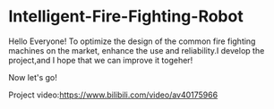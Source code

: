 # Intelligent-Fire-Fighting-Robot

Hello Everyone!
To optimize the design of the common fire fighting machines on the market, enhance the use and reliability.I develop the project,and I hope that we can improve it togeher!

Now let's go!

Project video:https://www.bilibili.com/video/av40175966
